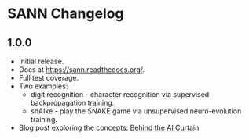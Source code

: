 # SANN Changelog

## 1.0.0

* Initial release.
* Docs at https://sann.readthedocs.org/.
* Full test coverage.
* Two examples:
    - digit recognition - character recognition via supervised backpropagation training.
    - snAIke - play the SNAKE game via unsupervised neuro-evolution training.
* Blog post exploring the concepts: [Behind the AI Curtain](https://ntoll.org/article/ai-curtain/)